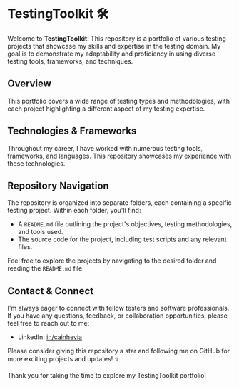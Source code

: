 # TestingToolkit 🛠️

Welcome to **TestingToolkit**! This repository is a portfolio of various testing projects that showcase my skills and expertise in the testing domain. My goal is to demonstrate my adaptability and proficiency in using diverse testing tools, frameworks, and techniques.

## Overview

This portfolio covers a wide range of testing types and methodologies, with each project highlighting a different aspect of my testing expertise.

## Technologies & Frameworks

Throughout my career, I have worked with numerous testing tools, frameworks, and languages. This repository showcases my experience with these technologies.

## Repository Navigation

The repository is organized into separate folders, each containing a specific testing project. Within each folder, you'll find:

- A `README.md` file outlining the project's objectives, testing methodologies, and tools used.
- The source code for the project, including test scripts and any relevant files.

Feel free to explore the projects by navigating to the desired folder and reading the `README.md` file.

## Contact & Connect

I'm always eager to connect with fellow testers and software professionals. If you have any questions, feedback, or collaboration opportunities, please feel free to reach out to me:

- LinkedIn: [in/cainhevia](https://www.linkedin.com/in/cainhevia/)

Please consider giving this repository a star and following me on GitHub for more exciting projects and updates! ⭐️

Thank you for taking the time to explore my TestingToolkit portfolio!
